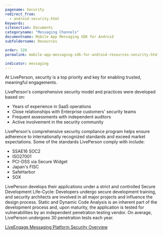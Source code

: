```yaml
---
pagename: Security
redirect_from:
  - android-security.html
Keywords:
sitesection: Documents
categoryname: "Messaging Channels"
documentname: Mobile App Messaging SDK for Android
subfoldername: Resources

order: 320
permalink: mobile-app-messaging-sdk-for-android-resources-security.html

indicator: messaging
---
```


At LivePerson, security is a top priority and key for enabling trusted, meaningful engagements.  

LivePerson's comprehensive security model and practices were developed based on:
* Years of experience in SaaS operations
* Close relationships with Enterprise customers' security teams
* Frequent assessments with independent auditors
* Active involvement in the security community

LivePerson's comprehensive security compliance program helps ensure adherence to internationally recognized standards and exceed market expectations. Some of the standards LivePerson comply with include:
* SSAE16 SOC2
* ISO27001
* PCI-DSS via Secure Widget
* Japan's FISC
* SafeHarbor
* SOX

LivePerson develops their applications under a strict and controlled Secure Development Life-Cycle: Developers undergo secure development training, and security architects are involved in all major projects and influence the design process. Static and Dynamic Code Analysis is an inherent part of the development process and, upon maturity, the application is tested for vulnerabilities by an independent penetration testing vendor. On average, LivePerson undergoes 30 penetration tests each year.

[LiveEngage Messaging Platform Security Overview](https://s3-eu-west-1.amazonaws.com/ce-sr/CA/security/LiveEngage+Messaging+Platform+Security+Overview.pdf)
